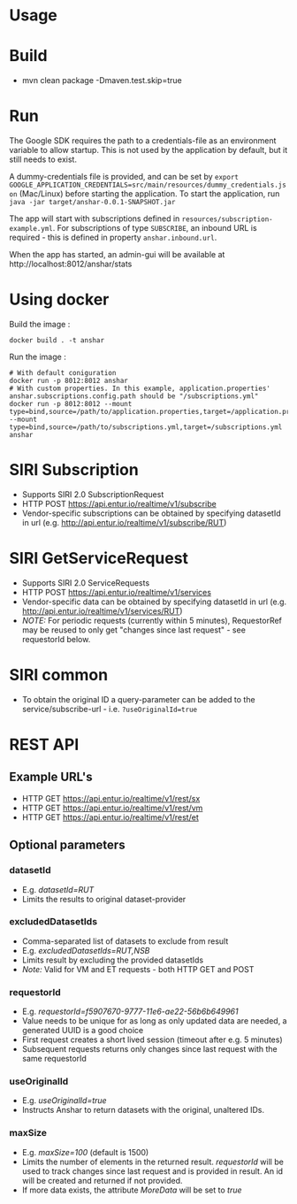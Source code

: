 # Usage

# Build
- mvn clean package -Dmaven.test.skip=true

# Run
The Google SDK requires the path to a credentials-file as an environment variable to allow startup. 
This is not used by the application by default, but it still needs to exist.

A dummy-credentials file is provided, and can be set by 
`export GOOGLE_APPLICATION_CREDENTIALS=src/main/resources/dummy_credentials.json` (Mac/Linux) before starting the application.
To start the application, run 
`java -jar target/anshar-0.0.1-SNAPSHOT.jar`

The app will start with subscriptions defined in `resources/subscription-example.yml`. For subscriptions of type `SUBSCRIBE`, an inbound URL is required - this is defined in property `anshar.inbound.url`. 

When the app has started, an admin-gui will be available at http://localhost:8012/anshar/stats 

# Using docker

Build the image :

```shell
docker build . -t anshar
```

Run the image :

```shell
# With default coniguration
docker run -p 8012:8012 anshar
# With custom properties. In this example, application.properties' anshar.subscriptions.config.path should be "/subscriptions.yml"
docker run -p 8012:8012 --mount type=bind,source=/path/to/application.properties,target=/application.properties --mount type=bind,source=/path/to/subscriptions.yml,target=/subscriptions.yml anshar
```

# SIRI Subscription
- Supports SIRI 2.0 SubscriptionRequest
- HTTP POST https://api.entur.io/realtime/v1/subscribe
- Vendor-specific subscriptions can be obtained by specifying datasetId in url (e.g. http://api.entur.io/realtime/v1/subscribe/RUT) 
 
# SIRI GetServiceRequest
- Supports SIRI 2.0 ServiceRequests
- HTTP POST https://api.entur.io/realtime/v1/services
- Vendor-specific data can be obtained by specifying datasetId in url (e.g. http://api.entur.io/realtime/v1/services/RUT)
- *NOTE:* For periodic requests (currently within 5 minutes), RequestorRef may be reused to only get "changes since last request" - see requestorId below.

# SIRI common
- To obtain the original ID a query-parameter can be added to the service/subscribe-url - i.e. `?useOriginalId=true`

# REST API

## Example URL's
- HTTP GET https://api.entur.io/realtime/v1/rest/sx
- HTTP GET https://api.entur.io/realtime/v1/rest/vm
- HTTP GET https://api.entur.io/realtime/v1/rest/et

## Optional parameters

### datasetId
- E.g. _datasetId=RUT_
- Limits the results to original dataset-provider

### excludedDatasetIds
- Comma-separated list of datasets to exclude from result
- E.g. _excludedDatasetIds=RUT,NSB_
- Limits result by excluding the provided datasetIds
- *Note:* Valid for VM and ET requests - both HTTP GET and POST

### requestorId
- E.g. _requestorId=f5907670-9777-11e6-ae22-56b6b649961_
- Value needs to be unique for as long as only updated data are needed, a generated UUID is a good choice
- First request creates a short lived session (timeout after e.g. 5 minutes)
- Subsequent requests returns only changes since last request with the same requestorId

### useOriginalId
- E.g. _useOriginalId=true_
- Instructs Anshar to return datasets with the original, unaltered IDs.

### maxSize
- E.g. _maxSize=100_ (default is 1500)
- Limits the number of elements in the returned result. _requestorId_ will be used to track changes since last request and is provided in result. An id will be created and returned if not provided.
- If more data exists, the attribute _MoreData_ will be set to _true_ 
 